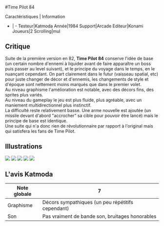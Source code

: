 #Time Pilot 84

Caractéristiques | Information
- | -
Testeur|Katmoda
Année|1984
Support|Arcade
Editeur|Konami
Joueurs|2
Scrolling|mul

## Critique
Suite de la première version en 82, <b>Time Pilot 84</b> conserve l'idée de base (un certain nombre d'ennemi à liquider avant de faire apparaître un boss puis passer au level suivant), et le principe du voyage dans le temps, en le nuançant cependant. On part clairement dans le futur (vaisseau spatial, etc) pour juste changer de décor et d'ennemis, les changements de style et d'époque sont nettement moins marqués que dans le premier volet.<br/>Au niveau graphisme l'amélioration est notable, avec des décors fins, des sprites plus variés.<br/>Au niveau du gameplay le jeu est plus fluide, plus agréable, avec un maniement multidirectionnel plus instinctif.<br/>La difficulté reste relativement basse. Une arme nouvelle est ajoutée (un missile devant d'abord "accrocher" sa cible pour pouvoir être lancé) mais le principe de base est identique.<br/>Une suite qui n'a donc rien de révolutionnaire par rapport à l'original mais qui satisfera les fans de Time Pilot.

## Illustrations
![](http://www.shmup.com/images/thumbs/tp84.gif)
![](http://www.shmup.com/images/thumbs/tp84-2.jpg)
![](http://www.shmup.com/images/thumbs/)
![](http://www.shmup.com/images/thumbs/)
![](http://www.shmup.com/images/thumbs/)

## L'avis Katmoda
Note globale|7
-|-
Graphisme|Décors sympathiques (un peu répétitifs cependant)
Son|Pas vraiment de bande son, bruitages honorables
